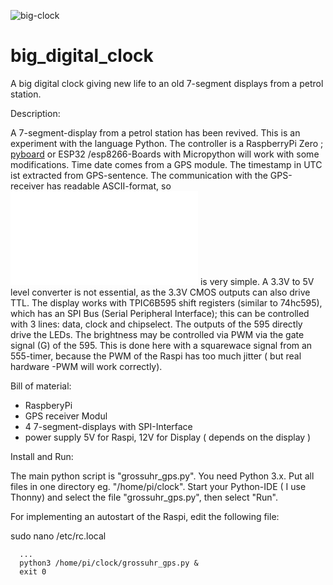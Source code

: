 ![big-clock](https://user-images.githubusercontent.com/50828453/71590415-9c593680-2b28-11ea-9261-22b783d1ca86.JPG)

# big_digital_clock
A big digital clock giving new life to an old 7-segment displays from a petrol station. 

Description:

A 7-segment-display from a petrol station has been revived. This is an experiment with the language Python.
The controller is a RaspberryPi Zero ; [pyboard](https://pyboard.org/wp-content/uploads/2019/01/PYBv1_1-1024x768.jpg)
or ESP32 /esp8266-Boards with Micropython will work with some modifications.
Time date comes from a GPS module.  The timestamp in UTC ist extracted from GPS-sentence. The communication with the GPS-receiver has readable ASCII-format, so ![software](doc/gps_decoder.py) is very simple.
A 3.3V to 5V level converter is not essential, as the 3.3V CMOS outputs can also drive TTL.
The display works with TPIC6B595 shift registers (similar to 74hc595), which has an SPI Bus (Serial Peripheral Interface);
this can be controlled with 3 lines: data, clock and chipselect. The outputs of the 595 directly drive the LEDs.
The brightness may be controlled via PWM via the gate signal (G) of the 595. This is done here with a squarewace signal from an
555-timer, because the PWM of the Raspi has too much jitter ( but real hardware -PWM will work correctly).

Bill of material:
  - RaspberyPi
  - GPS receiver Modul
  - 4 7-segment-displays with SPI-Interface
  - power supply 5V for Raspi, 12V for Display ( depends on the display )


Install and Run:

The main python script is "grossuhr_gps.py".
You need Python 3.x.
Put all files in one directory eg. "/home/pi/clock". Start your Python-IDE ( I use Thonny) and 
select the  file "grossuhr_gps.py", then select "Run". 

For implementing an autostart of the Raspi, edit the following file:

sudo nano /etc/rc.local

      ...
      python3 /home/pi/clock/grossuhr_gps.py &
      exit 0



